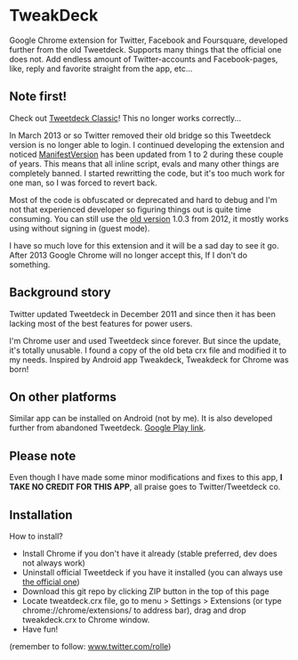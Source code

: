 TweakDeck
=========================

Google Chrome extension for Twitter, Facebook and Foursquare, developed further from the old Tweetdeck. Supports many things that the official one does not. Add endless amount of Twitter-accounts and Facebook-pages, like, reply and favorite straight from the app, etc...

Note first!
--------------

Check out [Tweetdeck Classic](https://github.com/ronilaukkarinen/tweetdeck-classic)! This no longer works correctly...

In March 2013 or so Twitter removed their old bridge so this Tweetdeck version is no longer able to login. I continued developing the extension and noticed [ManifestVersion](https://developer.chrome.com/extensions/manifestVersion.html) has been updated from 1 to 2 during these couple of years. This means that all inline script, evals and many other things are completely banned. I started rewritting the code, but it's too much work for one man, so I was forced to revert back.

Most of the code is obfuscated or deprecated and hard to debug and I'm not that experienced developer so figuring things out is quite time consuming. You can still use the [old version](https://github.com/ronilaukkarinen/tweakdeck/tree/8b3cb45dc7ffb903292d98c27ddb5ce89379c0e6) 1.0.3 from 2012, it mostly works using without signing in (guest mode).

I have so much love for this extension and it will be a sad day to see it go. After 2013 Google Chrome will no longer accept this, If I don't do something.

Background story
--------------

Twitter updated Tweetdeck in December 2011 and since then it has been lacking most of the best features for power users.

I'm Chrome user and used Tweetdeck since forever. But since the update, it's totally unusable. I found a copy of the old beta crx file and modified it to my needs. Inspired by Android app Tweakdeck, Tweakdeck for Chrome was born!

On other platforms
--------------

Similar app can be installed on Android (not by me). It is also developed further from abandoned Tweetdeck. [Google Play link](https://play.google.com/store/apps/details?id=com.modaco.thedeck.android.app&hl=en).

Please note
--------------

Even though I have made some minor modifications and fixes to this app, **I TAKE NO CREDIT FOR THIS APP**, all praise goes to Twitter/Tweetdeck co.

Installation
--------------

How to install?

- Install Chrome if you don't have it already (stable preferred, dev does not always work)
- Uninstall official Tweetdeck if you have it installed (you can always use [the official one](http://web.tweetdeck.com))
- Download this git repo by clicking ZIP button in the top of this page
- Locate tweatdeck.crx file, go to menu > Settings > Extensions (or type chrome://chrome/extensions/ to address bar), drag and drop tweakdeck.crx to Chrome window.
- Have fun!

(remember to follow: www.twitter.com/rolle)
